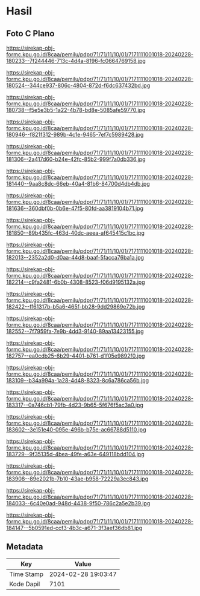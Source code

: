 # Hasil

## Foto C Plano

https://sirekap-obj-formc.kpu.go.id/8caa/pemilu/pdpr/71/71/11/10/01/7171111001018-20240228-180233--7f244446-713c-4d4a-8196-fc0664769158.jpg

https://sirekap-obj-formc.kpu.go.id/8caa/pemilu/pdpr/71/71/11/10/01/7171111001018-20240228-180524--344ce937-806c-4804-872d-f6dc637432bd.jpg

https://sirekap-obj-formc.kpu.go.id/8caa/pemilu/pdpr/71/71/11/10/01/7171111001018-20240228-180738--f5e5e3b5-1a22-4b78-bd8e-5085afe59770.jpg

https://sirekap-obj-formc.kpu.go.id/8caa/pemilu/pdpr/71/71/11/10/01/7171111001018-20240228-180946--f821f312-989b-4c1e-9465-7ef7c5989428.jpg

https://sirekap-obj-formc.kpu.go.id/8caa/pemilu/pdpr/71/71/11/10/01/7171111001018-20240228-181306--2a417d60-b24e-42fc-85b2-999f7a0db336.jpg

https://sirekap-obj-formc.kpu.go.id/8caa/pemilu/pdpr/71/71/11/10/01/7171111001018-20240228-181440--9aa8c8dc-66eb-40a4-81b6-84700d4db4db.jpg

https://sirekap-obj-formc.kpu.go.id/8caa/pemilu/pdpr/71/71/11/10/01/7171111001018-20240228-181636--360dbf0b-0b6e-47f5-80fd-aa3819104b71.jpg

https://sirekap-obj-formc.kpu.go.id/8caa/pemilu/pdpr/71/71/11/10/01/7171111001018-20240228-181850--89b435fc-463d-40dc-aeea-af645415c1bc.jpg

https://sirekap-obj-formc.kpu.go.id/8caa/pemilu/pdpr/71/71/11/10/01/7171111001018-20240228-182013--2352a2d0-d0aa-44d8-baaf-5facca76ba1a.jpg

https://sirekap-obj-formc.kpu.go.id/8caa/pemilu/pdpr/71/71/11/10/01/7171111001018-20240228-182214--c9fa2481-6b0b-4308-8523-f06d9195132a.jpg

https://sirekap-obj-formc.kpu.go.id/8caa/pemilu/pdpr/71/71/11/10/01/7171111001018-20240228-182422--ff61317b-b5a6-465f-bb28-9dd29869e72b.jpg

https://sirekap-obj-formc.kpu.go.id/8caa/pemilu/pdpr/71/71/11/10/01/7171111001018-20240228-182552--7f7959fa-7e9b-4dd3-9140-89aa13423155.jpg

https://sirekap-obj-formc.kpu.go.id/8caa/pemilu/pdpr/71/71/11/10/01/7171111001018-20240228-182757--ea0cdb25-6b29-4401-b761-d1f05e9892f0.jpg

https://sirekap-obj-formc.kpu.go.id/8caa/pemilu/pdpr/71/71/11/10/01/7171111001018-20240228-183109--b34a994a-1a28-4d48-8323-8c6a786ca56b.jpg

https://sirekap-obj-formc.kpu.go.id/8caa/pemilu/pdpr/71/71/11/10/01/7171111001018-20240228-183317--0a746cb1-79fb-4d23-9b65-5f676f5ac3a0.jpg

https://sirekap-obj-formc.kpu.go.id/8caa/pemilu/pdpr/71/71/11/10/01/7171111001018-20240228-183602--3e151e40-095e-496b-b75e-ac66788d5110.jpg

https://sirekap-obj-formc.kpu.go.id/8caa/pemilu/pdpr/71/71/11/10/01/7171111001018-20240228-183729--9f35135d-4bea-49fe-a63e-649118bdd104.jpg

https://sirekap-obj-formc.kpu.go.id/8caa/pemilu/pdpr/71/71/11/10/01/7171111001018-20240228-183908--89e2021b-7b10-43ae-b958-72229a3ec843.jpg

https://sirekap-obj-formc.kpu.go.id/8caa/pemilu/pdpr/71/71/11/10/01/7171111001018-20240228-184033--6c40e0ad-948d-4438-9f50-786c2a5e2b39.jpg

https://sirekap-obj-formc.kpu.go.id/8caa/pemilu/pdpr/71/71/11/10/01/7171111001018-20240228-184147--5b0591ed-ccf3-4b3c-a671-3f3aef36db81.jpg


## Metadata

| Key        | Value               |
| ---------- | ------------------- |
| Time Stamp | 2024-02-28 19:03:47 |
| Kode Dapil | 7101                |



